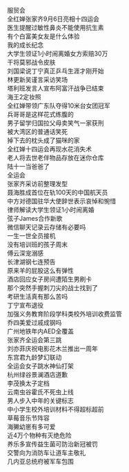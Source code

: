 服贸会  
全红婵张家齐9月6日亮相十四运会  
医生提醒过敏性鼻炎不能使用抗生素  
有个白富美女友是什么体验  
我的成长纪念  
大学生领证1小时闹离婚女方索赔30万  
干将莫邪战令皮肤  
刘国梁说丁宁真正乒乓生涯才刚开始  
林更新吴谨言采访笑场  
塔利班发言人宣布阿富汗战争已结束  
海王2定妆照  
全红婵带领广东队夺得10米台女团冠军  
兵哥哥是这样花式练腹的  
男子留学归国拉父母卖笑气一家获刑  
被大湾区的普通话笑死  
掉下去的枕头成了猫咪的家  
全红婵十四运会再现水花消失术  
老人将去世老伴物品存放在迷你仓库  
陆十一当爸爸了  
全运会  
张家齐采访前整理发型  
聂海胜成首位在轨100天的中国航天员  
中方对德国驻华大使辞世表示哀悼和惋惜  
律师解读大学生领证1小时闹离婚  
弦子James合作新歌  
微信聊天记录云存储有必要吗  
一生一世全员接机  
没有培训班的孩子周末  
傅云深宠溺感  
长津湖钢七连预告  
原来羊的屁股这么有弹性  
酒店回应女子房间遭陌生男刷卡  
那个突然手握刺刀尖的战士找到了  
考研生活真有那么苦吗  
丁宁宣布退役  
加强义务教育阶段学科类校外培训收费监管  
乔四美爱过戚成钢吗  
广州地铁年内AED全覆盖  
张家齐全运会第三跳  
刘亦菲庆祝电影花木兰推出一周年  
东宫君九龄梦幻联动  
全运会女子跳水神仙打架  
杭州绿谷景澜酒店道歉  
李茂换太子定档  
云南虫谷霍氏不死虫上线  
男人步入中年的关键标志  
中小学生校外培训材料不得超标超前  
草莓音乐节阵容  
海獭幼崽有多可爱  
近4万个物种有灭绝危险  
养乐多宣传益生菌可防治新冠被罚  
交警向为消防车让道车主敬礼  
几内亚总统府被军车包围  

